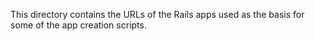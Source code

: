 This directory contains the URLs of the Rails apps used as the basis for some of the app creation scripts.
